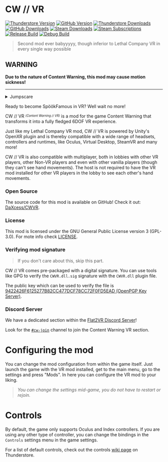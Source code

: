 # CW // VR

[![Thunderstore Version](https://img.shields.io/thunderstore/v/DaXcess/CWVR?style=for-the-badge&logo=thunderstore&logoColor=white)](https://thunderstore.io/c/content-warning/p/DaXcess/CWVR)
[![GitHub Version](https://img.shields.io/github/v/release/DaXcess/CWVR?style=for-the-badge&logo=github)](https://github.com/DaXcess/CWVR/releases/latest)
[![Thunderstore Downloads](https://img.shields.io/thunderstore/dt/DaXcess/CWVR?style=for-the-badge&logo=thunderstore&logoColor=white)](https://thunderstore.io/c/content-warning/p/DaXcess/CWVR)
[![GitHub Downloads](https://img.shields.io/github/downloads/DaXcess/CWVR/total?style=for-the-badge&logo=github)](https://github.com/DaXcess/CWVR/releases/latest)
[![Steam Downloads](https://img.shields.io/steam/downloads/3392710007?style=for-the-badge&logo=steam)](https://steamcommunity.com/sharedfiles/filedetails/?id=3392710007)
[![Steam Subscriptions](https://img.shields.io/steam/subscriptions/3392710007?style=for-the-badge&logo=steam)](https://steamcommunity.com/sharedfiles/filedetails/?id=3392710007)
<br/>
[![Release Build](https://img.shields.io/github/actions/workflow/status/DaXcess/CWVR/build-release.yaml?branch=main&style=for-the-badge&label=RELEASE)](https://github.com/DaXcess/CWVR/actions/workflows/build-release.yaml)
[![Debug Build](https://img.shields.io/github/actions/workflow/status/DaXcess/CWVR/build-debug.yaml?branch=dev&style=for-the-badge&label=DEBUG)](https://github.com/DaXcess/CWVR/actions/workflows/build-debug.yaml)

> Second mod ever babyyyyy, though inferior to Lethal Company VR in every single way possible

## WARNING
 
**Due to the nature of Content Warning, this mod may cause motion sickness!**

---

<details>
    <summary>Jumpscare</summary>
    <img alt="The Creature" src="https://github.com/DaXcess/CWVR/assets/46288749/69ad67bb-d183-4cfd-812a-6fb84a574c6b" />
</details>

Ready to become SpöökFamous in VR? Well wait no more!

CW // VR _<sup><sub>(Content Warning // VR)</sub></sup>_ is a mod for the game Content Warning that transforms it into a fully fledged 6DOF VR experience.

Just like my Lethal Company VR mod, CW // VR is powered by Unity's OpenXR plugin and is thereby compatible with a wide range of headsets, controllers and runtimes, like Oculus, Virtual Desktop, SteamVR and many more!

CW // VR is also compatible with multiplayer, both in lobbies with other VR players, other Non-VR players and even with other vanilla players (though they can't see hand movements). The host is not required to have the VR mod installed for other VR players in the lobby to see each other's hand movements.

### Open Source

The source code for this mod is available on GitHub! Check it out: [DaXcess/CWVR](https://github.com/DaXcess/CWVR).

### License

This mod is licensed under the GNU General Public License version 3 (GPL-3.0). For mote info check [LICENSE](https://github.com/DaXcess/CWVR/blob/main/LICENSE).

### Verifying mod signature

> If you don't care about this, skip this part.

CW // VR comes pre-packaged with a digital signature. You can use tools like GPG to verify the `CWVR.dll.sig` signature with the `CWVR.dll` plugin file.

The public key which can be used to verify the file is [9422426F6125277B82CC477DCF78CC72F0FD5EAD (OpenPGP Key Server)](https://keys.openpgp.org/vks/v1/by-fingerprint/9422426F6125277B82CC477DCF78CC72F0FD5EAD).

### Discord Server

We have a dedicated section within the [Flat2VR Discord Server](https://discord.com/invite/ZFSCSDe)!

Look for the [`#cw-join`](https://discord.com/channels/747967102895390741/1236717861653712896) channel to join the Content Warning VR section.

# Configuring the mod

You can change the mod configuration from within the game itself. Just launch the game with the VR mod installed, get to the main menu, go to the settings and press "Mods". In here you can configure the VR mod to your liking.

> _You can change the settings mid-game, you do not have to restart or rejoin._

# Controls

By default, the game only supports Oculus and Index controllers. If you are using any other type of controller, you can change the bindings in the `Controls` settings menu in the game settings.

For a list of default controls, check out the controls [wiki page](https://thunderstore.io/c/content-warning/p/DaXcess/CWVR/wiki/1966-controls/) on Thunderstore. 